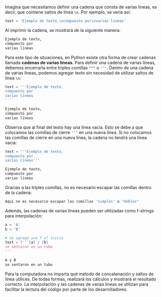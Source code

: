
Imagina que necesitamos definir una cadena que consta de varias líneas, es decir, que contiene saltos de línea `\n`. Por ejemplo, se vería así:

```python
text = 'Ejemplo de texto,\ncompuesto por\nvarias líneas'
```

Al imprimir la cadena, se mostrará de la siguiente manera:

```bash
Ejemplo de texto,
compuesto por
varias líneas
```

Para este tipo de situaciones, en Python existe otra forma de crear cadenas llamada **cadenas de varias líneas**. Para definir una cadena de varias líneas, debemos encerrarla entre triples comillas `"""` o `'''`. Dentro de una cadena de varias líneas, podemos agregar texto sin necesidad de utilizar saltos de línea `\n`:

```python
text = '''Ejemplo de texto,
compuesto por
varias líneas
'''
```

```bash
Ejemplo de texto,
compuesto por
varias líneas

```

Observa que al final del texto hay una línea vacía. Esto se debe a que colocamos las comillas de cierre `'''` en una nueva línea. Si no colocamos las comillas de cierre en una nueva línea, la cadena no tendrá una línea vacía:

```python
text = '''Ejemplo de texto,
compuesto por
varias líneas'''
```

```bash
Ejemplo de texto,
compuesto por
varias líneas
```

Gracias a las triples comillas, no es necesario escapar las comillas dentro de la cadena:

```bash
Aquí no es necesario escapar las comillas 'simples' o "dobles"
```

Además, las cadenas de varias líneas pueden ser utilizadas como f-strings para interpolación:

```python
a = 'A'
b = 'B'

# Se agregó una f al inicio
text = f'''{a} y {b}
se sentaron en un tubo
'''
```

```bash
A y B
se sentaron en un tubo

```

Para la computadora no importa qué método de concatenación y saltos de línea utilices. De todas formas, realizará los cálculos y mostrará el resultado correcto. La interpolación y las cadenas de varias líneas se utilizan para facilitar la lectura del código por parte de los desarrolladores.

